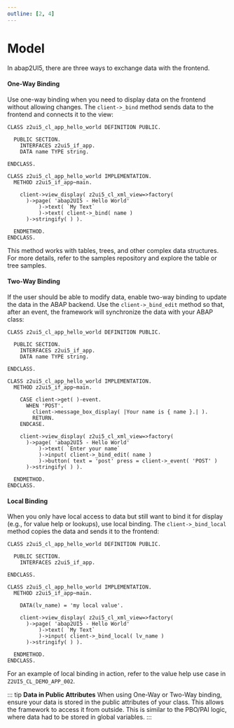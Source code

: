 ```yaml
---
outline: [2, 4]
---
```

# Model

In abap2UI5, there are three ways to exchange data with the frontend.

#### One-Way Binding
Use one-way binding when you need to display data on the frontend without allowing changes. The `client->_bind` method sends data to the frontend and connects it to the view:

```abap
CLASS z2ui5_cl_app_hello_world DEFINITION PUBLIC.

  PUBLIC SECTION.
    INTERFACES z2ui5_if_app.
    DATA name TYPE string.

ENDCLASS.

CLASS z2ui5_cl_app_hello_world IMPLEMENTATION.
  METHOD z2ui5_if_app~main.

    client->view_display( z2ui5_cl_xml_view=>factory(
      )->page( 'abap2UI5 - Hello World'
          )->text( `My Text`
          )->text( client->_bind( name )
      )->stringify( ) ).

  ENDMETHOD.
ENDCLASS.
```
This method works with tables, trees, and other complex data structures. For more details, refer to the samples repository and explore the table or tree samples.

#### Two-Way Binding
If the user should be able to modify data, enable two-way binding to update the data in the ABAP backend. Use the `client->_bind_edit` method so that, after an event, the framework will synchronize the data with your ABAP class:

```abap
CLASS z2ui5_cl_app_hello_world DEFINITION PUBLIC.

  PUBLIC SECTION.
    INTERFACES z2ui5_if_app.
    DATA name TYPE string.

ENDCLASS.

CLASS z2ui5_cl_app_hello_world IMPLEMENTATION.
  METHOD z2ui5_if_app~main.

    CASE client->get( )-event.
      WHEN 'POST'.
        client->message_box_display( |Your name is { name }.| ).
        RETURN.
    ENDCASE.

    client->view_display( z2ui5_cl_xml_view=>factory(
      )->page( 'abap2UI5 - Hello World'
          )->text( `Enter your name`
          )->input( client->_bind_edit( name )
          )->button( text = 'post' press = client->_event( 'POST' )
      )->stringify( ) ).

  ENDMETHOD.
ENDCLASS.
```

#### Local Binding
When you only have local access to data but still want to bind it for display (e.g., for value help or lookups), use local binding. The `client->_bind_local` method copies the data and sends it to the frontend:

```abap
CLASS z2ui5_cl_app_hello_world DEFINITION PUBLIC.

  PUBLIC SECTION.
    INTERFACES z2ui5_if_app.
    
ENDCLASS.

CLASS z2ui5_cl_app_hello_world IMPLEMENTATION.
  METHOD z2ui5_if_app~main.

    DATA(lv_name) = 'my local value'.

    client->view_display( z2ui5_cl_xml_view=>factory(
      )->page( 'abap2UI5 - Hello World'
          )->text( `My Text`
          )->input( client->_bind_local( lv_name )
      )->stringify( ) ).

  ENDMETHOD.
ENDCLASS.
```
For an example of local binding in action, refer to the value help use case in `Z2UI5_CL_DEMO_APP_002`.

::: tip **Data in Public Attributes**
When using One-Way or Two-Way binding, ensure your data is stored in the public attributes of your class. This allows the framework to access it from outside. This is similar to the PBO/PAI logic, where data had to be stored in global variables.
:::
